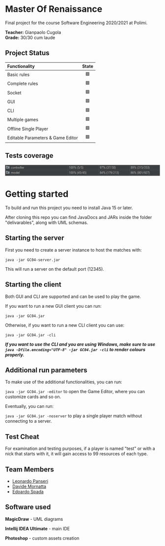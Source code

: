 # Master Of Renaissance

Final project for the course Software Engineering 2020/2021 at Polimi.

**Teacher:** Gianpaolo Cugola  
**Grade:** 30/30 cum laude

## Project Status

| Functionality | State |
|:-----------------------|:------------------------------------:|
| Basic rules | 🟩 |
| Complete rules | 🟩 |
| Socket | 🟩 |
| GUI | 🟩 |
| CLI | 🟩 |
| Multiple games | 🟩 |
| Offline Single Player | 🟩 |
| Editable Parameters & Game Editor | 🟩 |

## Tests coverage

<img src="https://github.com/leonardo-panseri/ing-sw-2021-panseri-spada-mornatta/blob/main/github/coverage.png" />

# Getting started

To build and run this project you need to install Java 15 or later.

After cloning this repo you can find JavaDocs and JARs inside the folder "delivarables", along with UML schemas.

## Starting the server

First you need to create a server instance to host the matches with:

`java -jar GC04-server.jar`

This will run a server on the default port (12345).

## Starting the client

Both GUI and CLI are supported and can be used to play the game.

If you want to run a new GUI client you can run:

`java -jar GC04.jar`

Otherwise, if you want to run a new CLI client you can use:

`java -jar GC04.jar -cli`

***If you want to use the CLI and you are using Windows, make sure to use 
`java -Dfile.encoding="UTF-8" -jar GC04.jar -cli` to render colours properly.***

## Additional run parameters

To make use of the additional functionalities, you can run:

`java -jar GC04.jar -editor`
to open the Game Editor, where you can customize cards and so on.

Eventually, you can run:

`java -jar GC04.jar -noserver`
to play a single player match without connecting to a server.

## Test Cheat
For examination and testing purposes, if a player is named "test" or with a nick that starts with it, it will gain access to 99 resources of each type.

## Team Members
* [Leonardo Panseri](https://github.com/leonardo-panseri)
* [Davide Mornatta](https://github.com/davidemornatta)
* [Edoardo Spada](https://github.com/EdoardoSpada)

## Software used
**MagicDraw** - UML diagrams

**Intellij IDEA Ultimate** - main IDE 

**Photoshop** - custom assets creation
